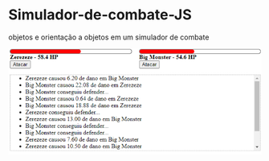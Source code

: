 # Simulador-de-combate-JS

objetos e orientação a objetos em um simulador de combate

<img src="screenshot.png">
